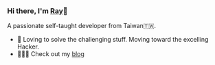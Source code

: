 ### Hi there, I'm [Ray](https://rayspock.com/page/about/)🖖

A passionate self-taught developer from Taiwan🇹🇼.

- 🌱 Loving to solve the challenging stuff. Moving toward the excelling Hacker.
- 👨🏽‍💻 Check out my [blog](https://blog.rayspock.com)